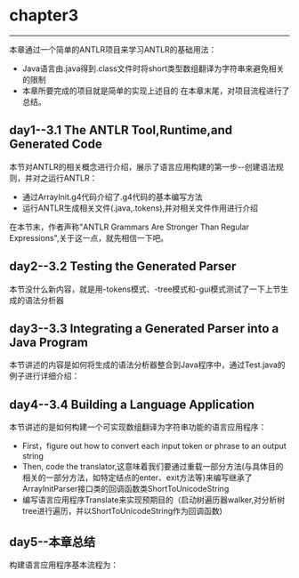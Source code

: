 # chapter3
***
本章通过一个简单的ANTLR项目来学习ANTLR的基础用法：
* Java语言由.java得到.class文件时将short类型数组翻译为字符串来避免相关的限制
* 本章所要完成的项目就是简单的实现上述目的
在本章末尾，对项目流程进行了总结。

## day1--3.1 The ANTLR Tool,Runtime,and Generated Code
本节对ANTLR的相关概念进行介绍，展示了语言应用构建的第一步--创建语法规则，并对之运行ANTLR：
* 通过ArrayInit.g4代码介绍了.g4代码的基本编写方法
* 运行ANTLR生成相关文件(.java,.tokens),并对相关文件作用进行介绍

在本节末，作者声称"ANTLR Grammars Are Stronger Than Regular Expressions",关于这一点，就先相信一下吧。

## day2--3.2 Testing the Generated Parser
本节没什么新内容，就是用-tokens模式、-tree模式和-gui模式测试了一下上节生成的语法分析器

## day3--3.3 Integrating a Generated Parser into a Java Program
本节讲述的内容是如何将生成的语法分析器整合到Java程序中，通过Test.java的例子进行详细介绍：

## day4--3.4 Building a Language Application
本节讲述的是如何构建一个可实现数组翻译为字符串功能的语言应用程序：
* First，figure out how to convert each input token or phrase to an output string
* Then, code the translator,这意味着我们要通过重载一部分方法(与具体目的相关的一部分方法，如特定结点的enter、exit方法等)来编写继承了ArrayInitParser接口类的回调函数类ShortToUnicodeString
* 编写语言应用程序Translate来实现预期目的（启动树遍历器walker,对分析树tree进行遍历，并以ShortToUnicodeString作为回调函数)

## day5--本章总结
构建语言应用程序基本流程为：
